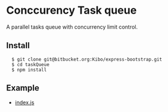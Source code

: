 # Conccurency Task queue

A parallel tasks queue with concurrency limit control.

## Install
```
  $ git clone git@bitbucket.org:Kibo/express-bootstrap.git
  $ cd taskQueue
  $ npm install
```

## Example
* [index.js](index.js)
